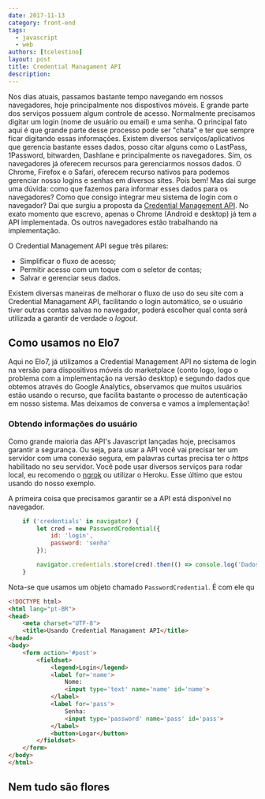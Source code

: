 ```yaml
---
date: 2017-11-13
category: front-end
tags:
  - javascript
  - web
authors: [tcelestino]
layout: post
title: Credential Managament API
description:
---
```


Nos dias atuais, passamos bastante tempo navegando em nossos navegadores, hoje principalmente nos dispostivos móveis. E grande parte dos serviços possuem algum controle de acesso. Normalmente precisamos digitar um login (nome de usuário ou email) e uma senha. O principal fato aqui é que grande parte desse processo pode ser "chata" e ter que sempre ficar digitando essas informações. Existem diversos serviços/aplicativos que gerencia bastante esses dados, posso citar alguns como o LastPass, 1Password, bitwarden, Dashlane e principalmente os navegadores. Sim, os navegadores já oferecem recursos para gerenciarmos nossos dados. O Chrome, Firefox e o Safari, oferecem recurso nativos para podemos gerenciar nosso logins e senhas em diversos sites. Pois bem! Mas dai surge uma dúvida: como que fazemos para informar esses dados para os navegadores? Como que consigo integrar meu sistema de login com o navegador? Dai que surgiu a proposta da [Credential Management API](https://www.w3.org/TR/credential-management-1/). No exato momento que escrevo, apenas o Chrome (Android e desktop) já tem a API implementada. Os outros navegadores estão trabalhando na implementação.

O Credential Management API segue três pilares:

- Simplificar o fluxo de acesso;
- Permitir acesso com um toque com o seletor de contas;
- Salvar e gerenciar seus dados.

Existem diversas maneiras de melhorar o fluxo de uso do seu site com a Credential Managament API, facilitando o login automático, se o usuário tiver outras contas salvas no navegador, poderá escolher qual conta será utilizada a garantir de verdade o *logout*.

## Como usamos no Elo7

Aqui no Elo7, já utilizamos a Credential Management API no sistema de login na versão para dispositivos móveis do marketplace (conto logo, logo o problema com a implementação na versão desktop) e segundo dados que obtemos através do Google Analytics, observamos que muitos usuários estão usando o recurso, que facilita bastante o processo de autenticação em nosso sistema. Mas deixamos de conversa e vamos a implementação!

### Obtendo informações do usuário

Como grande maioria das API's Javascript lançadas hoje, precisamos garantir a segurança. Ou seja, para usar a API você vai precisar ter um servidor com uma conexão segura, em palavras curtas precisa ter o *https* habilitado no seu servidor. Você pode usar diversos serviços para rodar local, eu recomendo o [ngrok](https://ngrok.com/) ou utilizar o Heroku. Esse último que estou usando do nosso exemplo.

A primeira coisa que precisamos garantir se a API está disponível no navegador.

```javascript
	if ('credentials' in navigator) {
		let cred = new PasswordCredential({
			id: 'login',
			password: 'senha'
		});

		navigator.credentials.store(cred).then(() => console.log('Dados salvos')).catch(() => console.log('Não possível salvar os dados'););
	}
```

Nota-se que usamos um objeto chamado `PasswordCredential`. É com ele qu

```html
<!DOCTYPE html>
<html lang="pt-BR">
<head>
	<meta charset="UTF-8">
	<title>Usando Credential Managament API</title>
</head>
<body>
	<form action='#post'>
		<fieldset>
			<legend>Login</legend>
			<label for='name'>
				Nome:
				<input type='text' name='name' id='name'>
			</label>
			<label for='pass'>
				Senha:
				<input type='password' name='pass' id='pass'>
			</label>
			<button>Logar</button>
		</fieldset>
	</form>
</body>
</html>
```

## Nem tudo são flores
